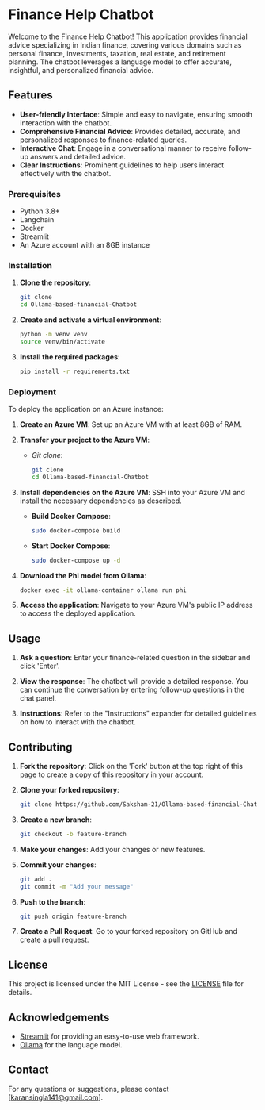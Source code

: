 # Finance Help Chatbot

Welcome to the Finance Help Chatbot! This application provides financial advice specializing in Indian finance, covering various domains such as personal finance, investments, taxation, real estate, and retirement planning. The chatbot leverages a language model to offer accurate, insightful, and personalized financial advice.

## Features

- **User-friendly Interface**: Simple and easy to navigate, ensuring smooth interaction with the chatbot.
- **Comprehensive Financial Advice**: Provides detailed, accurate, and personalized responses to finance-related queries.
- **Interactive Chat**: Engage in a conversational manner to receive follow-up answers and detailed advice.
- **Clear Instructions**: Prominent guidelines to help users interact effectively with the chatbot.

### Prerequisites

- Python 3.8+
- Langchain
- Docker 
- Streamlit
- An Azure account with an 8GB instance

### Installation

1. **Clone the repository**:
    ```bash
    git clone 
    cd Ollama-based-financial-Chatbot
    ```

2. **Create and activate a virtual environment**:
    ```bash
    python -m venv venv
    source venv/bin/activate
    ```

3. **Install the required packages**:
    ```bash
    pip install -r requirements.txt
    ```

### Deployment

To deploy the application on an Azure instance:

1. **Create an Azure VM**:
    Set up an Azure VM with at least 8GB of RAM.

2. **Transfer your project to the Azure VM**:
    - *Git clone*:
        ```bash
        git clone 
        cd Ollama-based-financial-Chatbot
        ```

3. **Install dependencies on the Azure VM**:
    SSH into your Azure VM and install the necessary dependencies as described.

    - **Build Docker Compose**:
        ```bash
        sudo docker-compose build
        ```
    - **Start Docker Compose**:
        ```bash
        sudo docker-compose up -d
        ```

4. **Download the Phi model from Ollama**:
    ```bash
    docker exec -it ollama-container ollama run phi
    ```

5. **Access the application**:
    Navigate to your Azure VM's public IP address to access the deployed application.

## Usage

1. **Ask a question**:
    Enter your finance-related question in the sidebar and click 'Enter'.

2. **View the response**:
    The chatbot will provide a detailed response. You can continue the conversation by entering follow-up questions in the chat panel.

3. **Instructions**:
    Refer to the "Instructions" expander for detailed guidelines on how to interact with the chatbot.

## Contributing

1. **Fork the repository**:
    Click on the 'Fork' button at the top right of this page to create a copy of this repository in your account.

2. **Clone your forked repository**:
    ```bash
    git clone https://github.com/Saksham-21/Ollama-based-financial-Chatbot.git
    ```

3. **Create a new branch**:
    ```bash
    git checkout -b feature-branch
    ```

4. **Make your changes**:
    Add your changes or new features.

5. **Commit your changes**:
    ```bash
    git add .
    git commit -m "Add your message"
    ```

6. **Push to the branch**:
    ```bash
    git push origin feature-branch
    ```

7. **Create a Pull Request**:
    Go to your forked repository on GitHub and create a pull request.

## License

This project is licensed under the MIT License - see the [LICENSE]() file for details.

## Acknowledgements

- [Streamlit](https://www.streamlit.io/) for providing an easy-to-use web framework.
- [Ollama](https://www.ollama.com/) for the language model.

## Contact

For any questions or suggestions, please contact [karansingla141@gmail.com].
